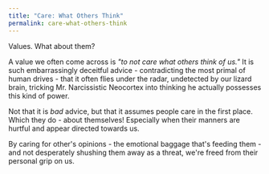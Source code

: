 ```yaml
---
title: "Care: What Others Think"
permalink: care-what-others-think
---
```


Values. What about them?

A value we often come across is *"to not care what others think of us."* It is such embarrassingly deceitful advice - contradicting the most primal of human drives - that it often flies under the radar, undetected by our lizard brain, tricking Mr. Narcissistic Neocortex into thinking he actually possesses this kind of power.

Not that it is *bad* advice, but that it assumes people care in the first place. Which they do - about themselves! Especially when their manners are hurtful and appear directed towards us.

By caring for other's opinions - the emotional baggage that's feeding them - and not desperately shushing them away as a threat, we're freed from their personal grip on us.
